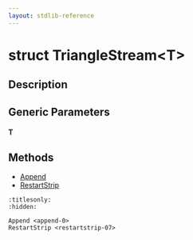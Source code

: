 ```yaml
---
layout: stdlib-reference
---
```


# struct TriangleStream\<T\>

## Description



## Generic Parameters

####  <a id="typeparam-T"></a>T

## Methods

* [Append](../append-0.html)
* [RestartStrip](../restartstrip-07.html)


```{toctree}
:titlesonly:
:hidden:

Append <append-0>
RestartStrip <restartstrip-07>
```

